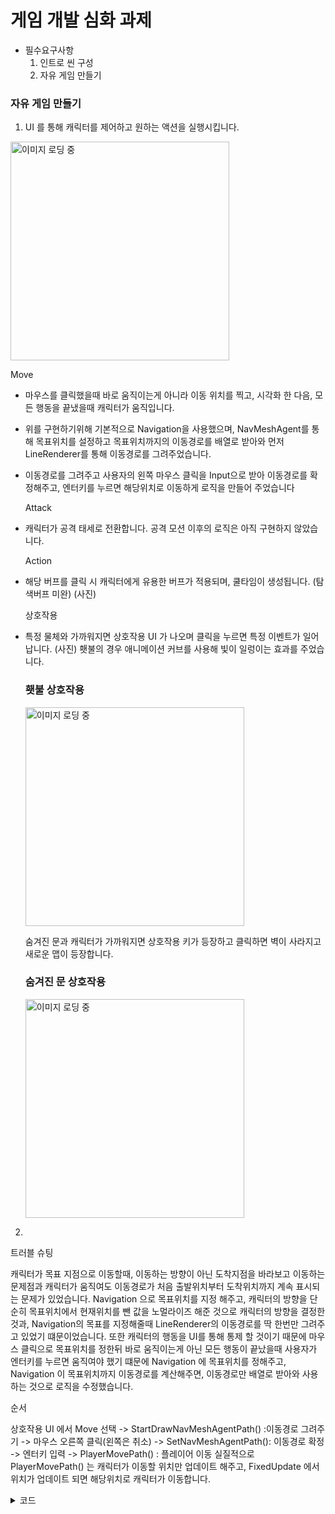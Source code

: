 <h1>게임 개발 심화 과제</h1> 

- 필수요구사항
    1. 인트로 씬 구성
    2. 자유 게임 만들기
     

<h3>자유 게임 만들기</h3>

1. UI 를 통해 캐릭터를 제어하고 원하는 액션을 실행시킵니다.
   
  <p>
  <img src="https://github.com/hygge31/CodingTest_Csharp/assets/121877159/cd4868b1-a19a-4b0a-b83d-9ab2ab10e2d0" width="350px" alt="이미지 로딩 중" />
  </p>
  
  Move
- 마우스를 클릭했을때 바로 움직이는게 아니라 이동 위치를 찍고, 시각화 한 다음, 모든 행동을 끝냈을때 캐릭터가 움직입니다.
- 위를 구현하기위해 기본적으로 Navigation을 사용했으며, NavMeshAgent를 통해 목표위치를 설정하고 목표위치까지의 이동경로를 배열로 받아와 먼저 LineRenderer를 통해 이동경로를 그려주었습니다.
- 이동경로를 그려주고 사용자의 왼쪽 마우스 클릭을 Input으로 받아 이동경로를 확정해주고, 엔터키를 누르면 해당위치로 이동하게 로직을 만들어 주었습니다

   Attack
- 캐릭터가 공격 태세로 전환합니다. 공격 모션 이후의 로직은 아직 구현하지 않았습니다.

   Action
- 해당 버프를 클릭 시 캐릭터에게 유용한 버프가 적용되며, 쿨타임이 생성됩니다. (탐색버프 미완) (사진)

   상호작용
- 특정 물체와 가까워지면 상호작용 UI 가 나오며 클릭을 누르면 특정 이벤트가 일어납니다.
  (사진)
  횃불의 경우 애니메이션 커브를 사용해 빛이 일렁이는 효과를 주었습니다.
  <p>
      <h3>횃불 상호작용</h3>
  <img src="https://github.com/hygge31/CodingTest_Csharp/assets/121877159/f2ab462e-cf9b-4e0f-ba5c-8ef23d5ef81f" width="350px" alt="이미지 로딩 중" />
  </p>
  숨겨진 문과 캐릭터가 가까워지면 상호작용 키가 등장하고 클릭하면 벽이 사라지고 새로운 맵이 등장합니다.
   <p>
      <h3>숨겨진 문 상호작용</h3>
  <img src="https://github.com/hygge31/CodingTest_Csharp/assets/121877159/b9d5d8d4-b51c-4e40-998f-be6dcc6a0fe8" width="350px" alt="이미지 로딩 중" />
  </p>
 

2. 

트러블 슈팅
 
캐릭터가 목표 지점으로 이동할때,  이동하는 방향이 아닌 도착지점을 바라보고 이동하는 문제점과 캐릭터가 움직여도 이동경로가 처음 출발위치부터 도착위치까지 계속 표시되는 문제가 있었습니다.
Navigation 으로 목표위치를 지정 해주고, 캐릭터의 방향을 단순히 목표위치에서 현재위치를 뺀 값을 노멀라이즈 해준 것으로 캐릭터의 방향을 결정한 것과,
Navigation의 목표를 지정해줄때 LineRenderer의 이동경로를 딱 한번만 그려주고 있었기 떄문이었습니다.
또한 캐릭터의 행동을 UI를 통해 통제 할 것이기 때문에 마우스 클릭으로 목표위치를 정한뒤 바로 움직이는게 아닌 모든 행동이 끝났을때 사용자가 엔터키를 누르면 움직여야 했기 떄문에
Navigation 에 목표위치를 정해주고, Navigation 이 목표위치까지 이동경로를 계산해주면, 이동경로만 배열로 받아와 사용하는 것으로 로직을 수정했습니다.

순서

상호작용 UI 에서 Move 선택 -> StartDrawNavMeshAgentPath() :이동경로 그려주기 -> 마우스 오른쪽 클릭(왼쪽은 취소) -> SetNavMeshAgentPath(): 이동경로 확정 -> 엔터키 입력 -> PlayerMovePath() : 플레이어 이동
실질적으로 PlayerMovePath() 는 캐릭터가 이동할 위치만 업데이트 해주고, FixedUpdate 에서 위치가 업데이트 되면 해당위치로 캐릭터가 이동합니다.

<details>
  <summary>코드</summary>

      void NavMeshAgentPath()
    {
        paths = navMeshAgent.path.corners;
        moveReady = true;
    }

     void PlayerMovePath()
    {
        StartCoroutine(PlayerMovePathCo());
    }

    IEnumerator PlayerMovePathCo()
    {
        UIManager.Instance.infoText.text = "이동중";
        isMoveing = true;
        moveReady = false;
        playerAnimationController.animator.SetBool("isWalking", true);
        for (int i = 1; i < paths.Length; i++)
        {
            Vector3 dir = (paths[i] - transform.position).normalized;
            moveDir = dir;
            float distance = Vector3.Distance(transform.position, paths[i]);
            arrivalPoint = paths[i];
            while (distance > 0.1f)
            {
                RotateForward(paths[i]);
                if ((paths[i] - transform.position).normalized != dir)
                {
                    dir = (paths[i] - transform.position).normalized;
                    moveDir = dir;
                }
                distance = Vector3.Distance(transform.position, paths[i]);
                UpdateLineRenderer(navMeshAgent.path.corners);

                yield return null;
            }

        }

        playerAnimationController.animator.SetBool("isWalking", false);
        ClearDrawNavMeshPath();
        UIManager.Instance.Reset();
    }

     void UpdateLineRenderer(Vector3[] paths) //경로 그려주기
    {
        lineRenderer.enabled = true;
        Debug.Log(paths.Length);
        lineRenderer.positionCount = paths.Length;
        for (int i = 0; i < paths.Length; i++)
        {
            lineRenderer.SetPosition(i, paths[i]);
        }

    }

</details>

